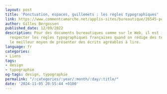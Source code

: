 ```yaml
---
layout: post
title: 'Ponctuation, espaces, guillemets : les règles typographiques'
link: https://www.commentcamarche.net/applis-sites/bureautique/26545-ponctuation-espaces-guillemets-les-regles-typographiques
author: Gilles Bergossen
published_date: 12/09/2022
description: Pour des documents bureautiques comme sur le Web, il est important de
  respecter les règles typographiques françaises quand on rédige des textes. C'est
  le meilleur moyen de présenter des écrits agréables à lire.
language: fr
categories:
- Liens
tags:
- design
- typographie
og-tags: design, typographie
permalink: "/:categories/:year/:month/:day/:title/"
date: '2024-11-05 20:55:44 +0100'
---
```

